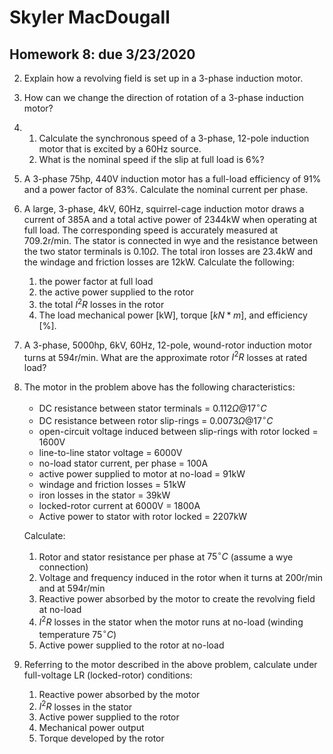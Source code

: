 # Skyler MacDougall

## Homework 8: due 3/23/2020

2. Explain how a revolving field is set up in a 3-phase induction motor.



14. How can we change the direction of rotation of a 3-phase induction motor?



15. 
    1. Calculate the synchronous speed of a 3-phase, 12-pole induction motor that is excited by a 60Hz source.
    2. What is the nominal speed if the slip at full load is 6%?



18. A 3-phase 75hp, 440V induction motor has a full-load efficiency of 91% and a power factor of 83%. Calculate the nominal current per phase.



23. A large, 3-phase, 4kV, 60Hz, squirrel-cage induction motor draws a current of 385A and a total active power of 2344kW when operating at full load. The corresponding speed is accurately measured at 709.2r/min. The stator is connected in wye and the resistance between the two stator terminals is $0.10\Omega$. The total iron losses are 23.4kW and the windage and friction losses are 12kW. Calculate the following:
    1. the power factor at full load
    2. the active power supplied to the rotor
    3. the total $I^2R$ losses in the rotor
    4. The load mechanical power [kW], torque [$kN*m$], and efficiency [%].



28. A 3-phase, 5000hp, 6kV, 60Hz, 12-pole, wound-rotor induction motor turns at 594r/min. What are the approximate rotor $I^2R$ losses at rated load?

29. The motor in the problem above has the following characteristics:

    - DC resistance between stator terminals = $0.112\Omega @17^\circ C$
    - DC resistance between rotor slip-rings = $0.0073\Omega@17^\circ C$
    - open-circuit voltage induced between slip-rings with rotor locked = 1600V
    - line-to-line stator voltage = 6000V
    - no-load stator current, per phase = 100A
    - active power supplied to motor at no-load = 91kW
    - windage and friction losses = 51kW
    - iron losses in the stator = 39kW
    - locked-rotor current at 6000V = 1800A
    - Active power to stator with rotor locked = 2207kW

    Calculate:

    1. Rotor and stator resistance per phase at $75^\circ C$ (assume a wye connection)
    2. Voltage and frequency induced in the rotor when it turns at 200r/min and at 594r/min
    3. Reactive power absorbed by the motor to create the revolving field at no-load
    4. $I^2R$ losses in the stator when the motor runs at no-load (winding temperature $75^\circ C$)
    5. Active power supplied to the rotor at no-load

30. Referring to the motor described in the above problem, calculate under full-voltage LR (locked-rotor) conditions:

    1. Reactive power absorbed by the motor
    2. $I^2R$ losses in the stator
    3. Active power supplied to the rotor
    4. Mechanical power output
    5. Torque developed by the rotor

